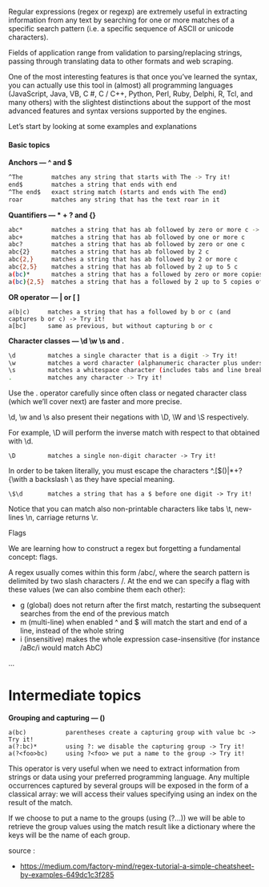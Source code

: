 Regular expressions (regex or regexp) are extremely useful in extracting information from any text by searching for one or more matches of a specific search pattern (i.e. a specific sequence of ASCII or unicode characters).

Fields of application range from validation to parsing/replacing strings, passing through translating data to other formats and web scraping.

One of the most interesting features is that once you’ve learned the syntax, you can actually use this tool in (almost) all programming languages ​​(JavaScript, Java, VB, C #, C / C++, Python, Perl, Ruby, Delphi, R, Tcl, and many others) with the slightest distinctions about the support of the most advanced features and syntax versions supported by the engines.

Let’s start by looking at some examples and explanations
#### Basic topics
**Anchors — ^ and $**
```sh
^The        matches any string that starts with The -> Try it!
end$        matches a string that ends with end
^The end$   exact string match (starts and ends with The end)
roar        matches any string that has the text roar in it
```
**Quantifiers — * + ? and {}**
```sh
abc*        matches a string that has ab followed by zero or more c -> Try it!
abc+        matches a string that has ab followed by one or more c
abc?        matches a string that has ab followed by zero or one c
abc{2}      matches a string that has ab followed by 2 c
abc{2,}     matches a string that has ab followed by 2 or more c
abc{2,5}    matches a string that has ab followed by 2 up to 5 c
a(bc)*      matches a string that has a followed by zero or more copies of the sequence bc
a(bc){2,5}  matches a string that has a followed by 2 up to 5 copies of the sequence bc

```
**OR operator — | or [ ]**
```
a(b|c)     matches a string that has a followed by b or c (and captures b or c) -> Try it!
a[bc]      same as previous, but without capturing b or c

```
**Character classes — \d \w \s and .**
```sh
\d         matches a single character that is a digit -> Try it!
\w         matches a word character (alphanumeric character plus underscore) -> Try it!
\s         matches a whitespace character (includes tabs and line breaks)
.          matches any character -> Try it!

```
Use the . operator carefully since often class or negated character class (which we’ll cover next) are faster and more precise.

\d, \w and \s also present their negations with \D, \W and \S respectively.

For example, \D will perform the inverse match with respect to that obtained with \d.
```
\D         matches a single non-digit character -> Try it!
```
In order to be taken literally, you must escape the characters ^.[$()|*+?{\with a backslash \ as they have special meaning.

```
\$\d       matches a string that has a $ before one digit -> Try it!

```

Notice that you can match also non-printable characters like tabs \t, new-lines \n, carriage returns \r.

Flags

We are learning how to construct a regex but forgetting a fundamental concept: flags.

A regex usually comes within this form /abc/, where the search pattern is delimited by two slash characters /. At the end we can specify a flag with these values (we can also combine them each other):

   - g (global) does not return after the first match, restarting the subsequent searches from the end of the previous match
   - m (multi-line) when enabled ^ and $ will match the start and end of a line, instead of the whole string
   - i (insensitive) makes the whole expression case-insensitive (for instance /aBc/i would match AbC)

...
# Intermediate topics
**Grouping and capturing — ()**
```
a(bc)           parentheses create a capturing group with value bc -> Try it!
a(?:bc)*        using ?: we disable the capturing group -> Try it!
a(?<foo>bc)     using ?<foo> we put a name to the group -> Try it!

```
This operator is very useful when we need to extract information from strings or data using your preferred programming language. Any multiple occurrences captured by several groups will be exposed in the form of a classical array: we will access their values specifying using an index on the result of the match.

If we choose to put a name to the groups (using (?<foo>...)) we will be able to retrieve the group values using the match result like a dictionary where the keys will be the name of each group.

source :
- https://medium.com/factory-mind/regex-tutorial-a-simple-cheatsheet-by-examples-649dc1c3f285


